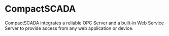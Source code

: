 # CompactSCADA
CompactSCADA integrates a reliable OPC Server and a built-in Web Service Server to provide access from any web application or device.
